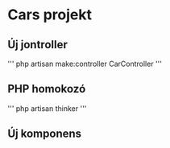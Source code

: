 # Cars projekt

## Új jontroller

'''
php artisan make:controller CarController
'''

## PHP homokozó

'''
php artisan thinker
'''

## Új komponens